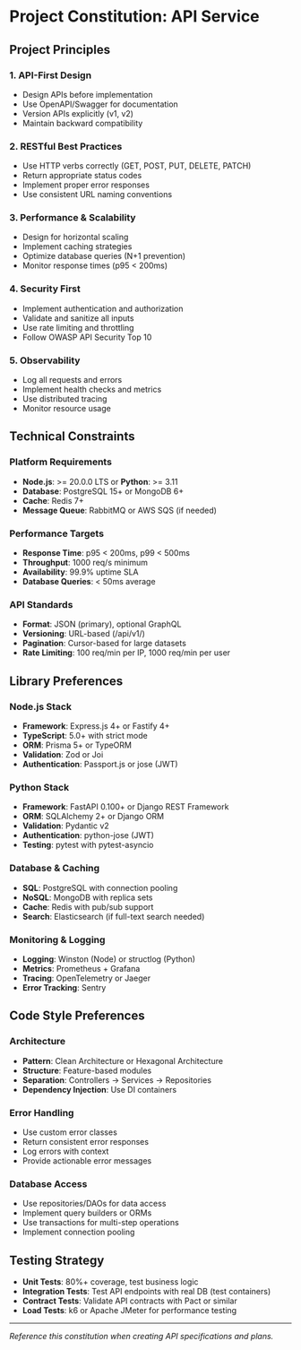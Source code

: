 # Project Constitution: API Service

## Project Principles

### 1. API-First Design
- Design APIs before implementation
- Use OpenAPI/Swagger for documentation
- Version APIs explicitly (v1, v2)
- Maintain backward compatibility

### 2. RESTful Best Practices
- Use HTTP verbs correctly (GET, POST, PUT, DELETE, PATCH)
- Return appropriate status codes
- Implement proper error responses
- Use consistent URL naming conventions

### 3. Performance & Scalability
- Design for horizontal scaling
- Implement caching strategies
- Optimize database queries (N+1 prevention)
- Monitor response times (p95 < 200ms)

### 4. Security First
- Implement authentication and authorization
- Validate and sanitize all inputs
- Use rate limiting and throttling
- Follow OWASP API Security Top 10

### 5. Observability
- Log all requests and errors
- Implement health checks and metrics
- Use distributed tracing
- Monitor resource usage

## Technical Constraints

### Platform Requirements
- **Node.js**: >= 20.0.0 LTS or **Python**: >= 3.11
- **Database**: PostgreSQL 15+ or MongoDB 6+
- **Cache**: Redis 7+
- **Message Queue**: RabbitMQ or AWS SQS (if needed)

### Performance Targets
- **Response Time**: p95 < 200ms, p99 < 500ms
- **Throughput**: 1000 req/s minimum
- **Availability**: 99.9% uptime SLA
- **Database Queries**: < 50ms average

### API Standards
- **Format**: JSON (primary), optional GraphQL
- **Versioning**: URL-based (/api/v1/)
- **Pagination**: Cursor-based for large datasets
- **Rate Limiting**: 100 req/min per IP, 1000 req/min per user

## Library Preferences

### Node.js Stack
- **Framework**: Express.js 4+ or Fastify 4+
- **TypeScript**: 5.0+ with strict mode
- **ORM**: Prisma 5+ or TypeORM
- **Validation**: Zod or Joi
- **Authentication**: Passport.js or jose (JWT)

### Python Stack
- **Framework**: FastAPI 0.100+ or Django REST Framework
- **ORM**: SQLAlchemy 2+ or Django ORM
- **Validation**: Pydantic v2
- **Authentication**: python-jose (JWT)
- **Testing**: pytest with pytest-asyncio

### Database & Caching
- **SQL**: PostgreSQL with connection pooling
- **NoSQL**: MongoDB with replica sets
- **Cache**: Redis with pub/sub support
- **Search**: Elasticsearch (if full-text search needed)

### Monitoring & Logging
- **Logging**: Winston (Node) or structlog (Python)
- **Metrics**: Prometheus + Grafana
- **Tracing**: OpenTelemetry or Jaeger
- **Error Tracking**: Sentry

## Code Style Preferences

### Architecture
- **Pattern**: Clean Architecture or Hexagonal Architecture
- **Structure**: Feature-based modules
- **Separation**: Controllers → Services → Repositories
- **Dependency Injection**: Use DI containers

### Error Handling
- Use custom error classes
- Return consistent error responses
- Log errors with context
- Provide actionable error messages

### Database Access
- Use repositories/DAOs for data access
- Implement query builders or ORMs
- Use transactions for multi-step operations
- Implement connection pooling

## Testing Strategy

- **Unit Tests**: 80%+ coverage, test business logic
- **Integration Tests**: Test API endpoints with real DB (test containers)
- **Contract Tests**: Validate API contracts with Pact or similar
- **Load Tests**: k6 or Apache JMeter for performance testing

---

*Reference this constitution when creating API specifications and plans.*
